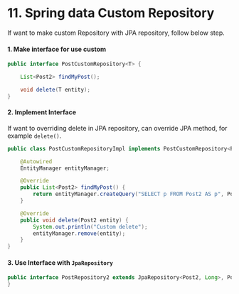 # 11. Spring data Custom Repository

If want to make custom Repository with JPA repository, follow below step.

#### 1. Make interface for use custom 

~~~java
public interface PostCustomRepository<T> {

    List<Post2> findMyPost();

    void delete(T entity);
}
~~~

#### 2. Implement Interface

If want to overriding delete in JPA repository, can override JPA method, for example `delete()`.

~~~java
public class PostCustomRepositoryImpl implements PostCustomRepository<Post2> {

    @Autowired
    EntityManager entityManager;

    @Override
    public List<Post2> findMyPost() {
        return entityManager.createQuery("SELECT p FROM Post2 AS p", Post2.class).getResultList();
    }

    @Override
    public void delete(Post2 entity) {
        System.out.println("Custom delete");
        entityManager.remove(entity);
    }
}
~~~

#### 3. Use Interface with `JpaRepository`

~~~java
public interface PostRepository2 extends JpaRepository<Post2, Long>, PostCustomRepository<Post2> {
}
~~~